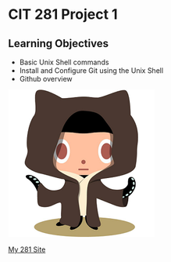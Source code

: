 # CIT 281 Project 1

## Learning Objectives

- Basic Unix Shell commands
- Install and Configure Git using the Unix Shell
- Github overview

![octocat](images/octobiwancatnobi.png)

[My 281 Site](pages.uoregon.edu/bskelly/281/)
